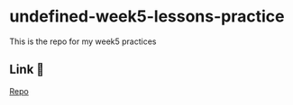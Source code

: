# undefined-week5-lessons-practice
This is the repo for my week5 practices
## Link 🔗
[Repo](https://github.com/AliannaFormoso/undefined-week5-lessons-practice/tree/master)
